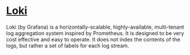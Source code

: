 # [Loki](https://grafana.com/docs/loki/latest/get-started/)

Loki (by Grafana) is a horizontally-scalable, highly-available, multi-tenant log aggregation system inspired by Prometheus.
It is designed to be very cost effective and easy to operate.
It does not index the contents of the logs, but rather a set of labels for each log stream.
